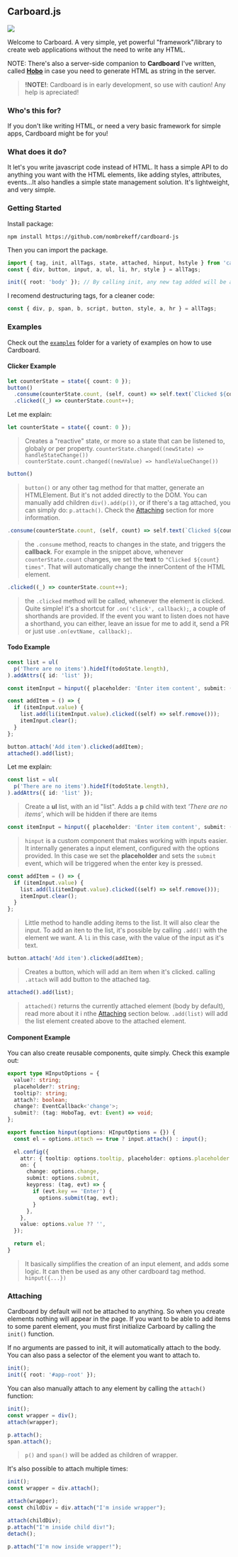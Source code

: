 ## Carboard.js


![](./header.png)

Welcome to Carboard. A very simple, yet powerful "framework"/library to create web applications without the need to write any HTML.

NOTE: There's also a server-side companion to **Cardboard** I've written, called [**Hobo**](https://github.com/nombrekeff/hobo-js) in case you need to generate HTML as string in the server.

> **!NOTE!**: Cardboard is in early development, so use with caution! Any help is apreciated!

### Who's this for?

If you don't like writing HTML, or need a very basic framework for simple apps, Cardboard might be for you!

### What does it do?

It let's you write javascript code instead of HTML. It hass a simple API to do anything you want with the HTML elements, like adding styles, attributes, events...It also handles a simple state management solution. It's lightweight, and very simple.

### Getting Started
Install package: 

```
npm install https://github.com/nombrekeff/cardboard-js
```

Then you  can import the package. 

```ts
import { tag, init, allTags, state, attached, hinput, hstyle } from 'cardboard';
const { div, button, input, a, ul, li, hr, style } = allTags;

init({ root: 'body' }); // By calling init, any new tag added will be added to the "body" (passing root selector is optional, 'body' by default)
```

I recomend destructuring tags, for a cleaner code:

```ts
const { div, p, span, b, script, button, style, a, hr } = allTags;
```

### Examples

Check out the [`examples`](/examples) folder for a variety of examples on how to use Cardboard.

#### Clicker Example

```ts
let counterState = state({ count: 0 });
button()
  .consume(counterState.count, (self, count) => self.text(`Clicked ${count} times`))
  .clicked((_) => counterState.count++);
```

Let me explain:
```ts
let counterState = state({ count: 0 });
```
> Creates a "reactive" state, or more so a state that can be listened to, globaly or per property.
> `counterState.changed((newState) => handleStateChange())`  
> `counterState.count.changed((newValue) => handleValueChange())`

```ts
button()
```
> `button()` or any other tag method for that matter, generate an HTMLElement. But it's not added directly to the DOM. 
> You can manually add children `div().add(p())`, or if there's a tag attached, you can simply do: `p.attach()`. Check the [Attaching](#attaching) section for more information.

```ts
.consume(counterState.count, (self, count) => self.text(`Clicked ${count} times`))
```
> the `.consume` method, reacts to changes in the state, and triggers the **callback**.
> For example in the snippet above, whenever `counterState.count` changes, we set the **text** to `"Clicked ${count} times"`.
> That will automatically change the innerContent of the HTML element.

```ts
.clicked((_) => counterState.count++);
```
> the `.clicked` method will be called, whenever the element is clicked. Quite simple!
> it's a shortcut for `.on('click', callback);`, a couple of shorthands are provided. 
> If the event you want to listen does not have a shorthand, you can either, leave an issue for me to add it, send a PR or just use `.on(evtName, callback);`.


#### Todo Example
```ts
const list = ul(
  p('There are no items').hideIf(todoState.length),
).addAttrs({ id: 'list' });

const itemInput = hinput({ placeholder: 'Enter item content', submit: (_) => addItem() });

const addItem = () => {
  if (itemInput.value) {
    list.add(li(itemInput.value).clicked((self) => self.remove()));
    itemInput.clear();
  }
};

button.attach('Add item').clicked(addItem);
attached().add(list);
```

Let me explain:
```ts
const list = ul(
  p('There are no items').hideIf(todoState.length),
).addAttrs({ id: 'list' });
```
> Create a **ul** list, with an id "list".
> Adds a **p** child with text _'There are no items'_, which will be hidden if there are items

```ts
const itemInput = hinput({ placeholder: 'Enter item content', submit: (_) => addItem() });
```
> `hinput` is a custom component that makes working with inputs easier. It internally generates a input element, configured with the options provided.
> In this case we set the **placeholder** and sets the `submit` event, which will be triggered when the enter key is pressed.

```ts
const addItem = () => {
  if (itemInput.value) {
    list.add(li(itemInput.value).clicked((self) => self.remove()));
    itemInput.clear();
  }
};
```
> Little method to handle adding items to the list. It will also clear the input.
> To add an iten to the list, it's possible by calling `.add()` with the element we want.
> A `li` in this case, with the value of the input as it's text.

```ts
button.attach('Add item').clicked(addItem);
```
> Creates a button, which will add an item when it's clicked. calling `.attach` will add button to the attached tag.

```ts
attached().add(list);
```
> `attached()` returns the currently attached element (body by default), read more about it i nthe [Attaching](#attaching) section below.
> `.add(list)` will add the list element created above to the attached element.

#### Component Example
You can also create reusable components, quite simply. Check this example out:

```ts
export type HInputOptions = {
  value?: string;
  placeholder?: string;
  tooltip?: string;
  attach?: boolean;
  change?: EventCallback<'change'>;
  submit?: (tag: HoboTag, evt: Event) => void;
};

export function hinput(options: HInputOptions = {}) {
  const el = options.attach == true ? input.attach() : input();

  el.config({
    attr: { tooltip: options.tooltip, placeholder: options.placeholder },
    on: {
      change: options.change,
      submit: options.submit,
      keypress: (tag, evt) => {
        if (evt.key == 'Enter') {
          options.submit(tag, evt);
        }
      },
    },
    value: options.value ?? '',
  });

  return el;
}
```
> It basically simplifies the creation of an input element, and adds some logic.
> It can then be used as any other cardboard tag method.
> `hinput({...})`


### Attaching

Cardboard by default will not be attached to anything. So when you create elements nothing will appear in the page. If you want to be able to add items to some parent element, you must first initialize Carboard by calling the `init()` function.

If no arguments are passed to init, it will automatically attach to the body. You can also pass a selector of the element you want to attach to.

```ts
init();
init({ root: '#app-root' });
```

You can also manually attach to any element by calling the `attach()` function:
```ts
init();
const wrapper = div();
attach(wrapper);

p.attach();
span.attach();
```
> `p()` and `span()` will be added as children of wrapper.

It's also possible to attach multiple times:
```ts
init();
const wrapper = div.attach();

attach(wrapper);
const childDiv = div.attach("I'm inside wrapper");

attach(childDiv);
p.attach("I'm inside child div!");
detach();

p.attach("I'm now inside wrapper!");
```

